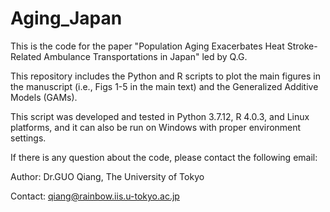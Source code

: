 # Aging_Japan
This is the code for the paper "Population Aging Exacerbates Heat Stroke-Related Ambulance Transportations in Japan" led by Q.G.

This repository includes the Python and R scripts to plot the main figures in the manuscript (i.e., Figs 1-5 in the main text) and the Generalized Additive Models (GAMs).

This script was developed and tested in Python 3.7.12, R 4.0.3, and Linux platforms, and it can also be run on Windows with proper environment settings.

If there is any question about the code, please contact the following email:

Author: Dr.GUO Qiang, The University of Tokyo

Contact: qiang@rainbow.iis.u-tokyo.ac.jp
